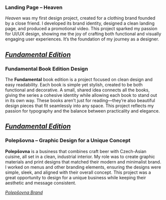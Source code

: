 ### **Landing Page – Heaven**  

*Heaven* was my first design project, created for a clothing brand founded by a close friend. I developed its brand identity, designed a clean landing page, and produced a promotional video. This project sparked my passion for UI/UX design, showing me the joy of crafting both functional and visually engaging user experiences. It’s the foundation of my journey as a designer.

[*Fundamental Edition*](https://tomasjindrak.myportfolio.com/landing-page-heaven)
---

### **Fundamental Book Edition Design**  
The **Fundamental** book edition is a project focused on clean design and easy readability. Each book is simple yet stylish, created to be both functional and decorative. A small, shared idea connects all the books, giving the series a cohesive identity while allowing each book to stand out in its own way. These books aren’t just for reading—they’re also beautiful design pieces that fit seamlessly into any space. This project reflects my passion for typography and the balance between practicality and elegance.  

[*Fundamental Edition*](https://tomasjindrak.myportfolio.com/navrh-edice-fundamental) 
---

### **Polepšovna – Graphic Design for a Unique Concept**  
**Polepšovna** is a business that combines craft beer with Czech-Asian cuisine, all set in a clean, industrial interior. My role was to create graphic materials and print designs that matched their modern and minimalist brand. I worked on menus and other branding elements, ensuring the designs were simple, sleek, and aligned with their overall concept. This project was a great opportunity to design for a unique business while keeping their aesthetic and message consistent.  

[*Polepšovna Brand*](https://tomasjindrak.myportfolio.com/polepsovna-brand)
